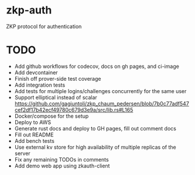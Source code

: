 # zkp-auth

ZKP protocol for authentication

# TODO

- Add github workflows for codecov, docs on gh pages, and ci-image
- Add devcontainer
- Finish off prover-side test coverage
- Add integration tests
- Add tests for multiple logins/challenges concurrently for the same user
- Support elliptical instead of scalar https://github.com/gagiuntoli/zkp_chaum_pedersen/blob/7b0c77adf547cef2df17b42ecf49780c679d3e9a/src/lib.rs#L165
- Docker/compose for the setup
- Deploy to AWS
- Generate rust docs and deploy to GH pages, fill out comment docs
- Fill out README
- Add bench tests
- Use external kv store for high availability of multiple replicas of the server
- Fix any remaining TODOs in comments
- Add demo web app using zkauth-client
